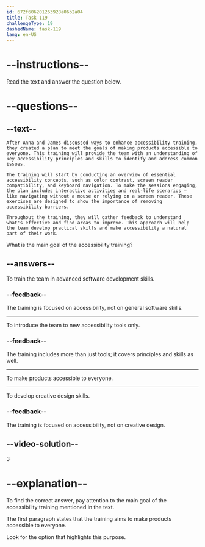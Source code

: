 ```yaml
---
id: 672f606201263928a06b2a04
title: Task 119
challengeType: 19
dashedName: task-119
lang: en-US
---
```


<!-- READING -->

# --instructions--

Read the text and answer the question below.

# --questions--

## --text--

`After Anna and James discussed ways to enhance accessibility training, they created a plan to meet the goals of making products accessible to everyone. This training will provide the team with an understanding of key accessibility principles and skills to identify and address common issues.`

`The training will start by conducting an overview of essential accessibility concepts, such as color contrast, screen reader compatibility, and keyboard navigation. To make the sessions engaging, the plan includes interactive activities and real-life scenarios — like navigating without a mouse or relying on a screen reader. These exercises are designed to show the importance of removing accessibility barriers.`

`Throughout the training, they will gather feedback to understand what's effective and find areas to improve. This approach will help the team develop practical skills and make accessibility a natural part of their work.`

What is the main goal of the accessibility training?

## --answers--

To train the team in advanced software development skills.

### --feedback--

The training is focused on accessibility, not on general software skills.

---

To introduce the team to new accessibility tools only.

### --feedback--

The training includes more than just tools; it covers principles and skills as well.

---

To make products accessible to everyone.

---

To develop creative design skills.

### --feedback--

The training is focused on accessibility, not on creative design.

## --video-solution--

3

# --explanation--

To find the correct answer, pay attention to the main goal of the accessibility training mentioned in the text.

The first paragraph states that the training aims to make products accessible to everyone.

Look for the option that highlights this purpose.

